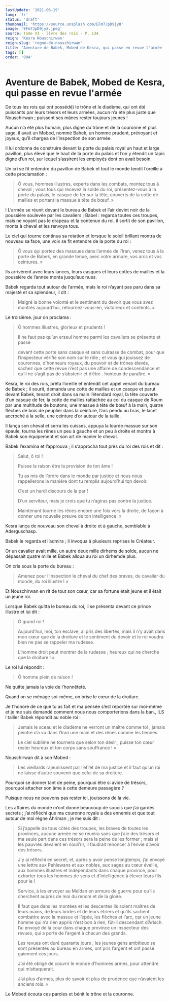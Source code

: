 ```yaml
---
lastUpdate: '2021-06-19'
lang: 'fr'
status: 'draft'
thumbnail: 'https://source.unsplash.com/EFm7JpD9jy8'
image: 'EFm7JpD9jy8.jpeg'
source: tome VI - livre des rois - P. 134
reign: 'Kesra Nouschirwan'
reign-slug: 'regne-de-nouschirwan'
title: "Aventure de Babek, Mobed de Kesra, qui passe en revue l'armée | Le Livre des Rois | Shâhnâmeh"
tags: []
order: '004'
---
```


<!-- LTeX: language=fr -->

# Aventure de Babek, Mobed de Kesra, qui passe en revue l'armée

De tous les rois qui ont possédé) le trône et le diadème, qui ont été puissants par leurs trésors et leurs armées, aucun n’a été plus juste que Nouschirwan ; puissent ses mânes rester toujours jeunes !

Aucun n’a été plus humain, plus digne du trône et de la couronne et plus sage. il avait un Mobed, nommé Bahek, un homme prudent, prévoyant et joyeux, qu’il chargea de l’inspection de son armée.

Il lui ordonna de construire devant la porte du palais royal un haut et large pavillon, plus élevé que le haut de la porte du palais et l’on y étendit un tapis digne d’un roi, sur lequel s’assirent les employés dont on avait besoin.

Un cri se fit entendre du pavillon de Babek et tout le monde tendit l’oreille à cette proclamation :

> Ô vous, hommes illustres, experts dans les combats, montez tous à cheval ; vous tous qui recevez la solde du roi, présentez-vous à la porte du palais, le casque de fer sur la tête, couverts de la cotte de mailles et portant la massue à tête de bœuf. »

I L’armée se réunit devant le bureau de Babek et l’air devint noir de la poussière soulevée par les cavaliers ; Babel : regarda toutes ces troupes, mais ne voyant pas le drapeau et la contenue du roi, il sortit de son pavillon, monta à cheval et les renvoya tous.

Le ciel qui tourne continua sa rotation et lorsque le soleil brillant montra de nouveau sa face, une voix se fit entendre de la porte du roi :

> Ô vous qui portez des massues dans l’armée de l’Iran, venez tous à la porte de Babek, en grande tenue, avec votre armure, vos arcs et vos ceintures. »

Ils arrivèrent avec leurs lances, leurs casques et leurs cottes de mailles et la poussière de l’année monta jusqu’aux nues.

Babek regarda tout autour de l’armée, mais le roi n’ayant pas paru dans sa majesté et sa splendeur, il dit :

> Malgré la bonne volonté et le sentiment du devoir que vous avez montrés aujourd’hui, retournez-vous-en, victorieux et contents. »

Le troisième. jour on proclama :

> Ô hommes illustres, glorieux et prudents !
>
> Il ne faut pas qu’un erseul homme parmi les cavaliers se présente et passe
>
> devant cette porte sans casque et sans cuirasse de combat, pour que l’inspecteur vérifie son nom sur le rôle ; et vous qui jouissez de couronnes, d’honneurs royaux, du pouvoir et de trônes élevés, sachez que cette revue n’est pas une affaire de condescendance et qu’il ne s’agit pas de s’abstenir et d’être
> . honteux de paraître. »

Kesra, le roi des rois, prêta l’oreille et entendit cet appel venant du bureau de Babek ; il sourit, demanda une cotte de mailles et un casque et parut devant Babek, tenant droit dans sa main l’étendard royal, la tête couverte d’un casque de fer, la cotte de mailles rattachée au col du casque de Roum par une multitude de boutons, une massue à tête de bœuf à la main, quatre flèches de bois de peuplier dans la ceinture, l’arc pendu au bras, le lacet accroché à la selle, une ceinture d’or autour de la taille.

Il lança son cheval et serra les cuisses, appuya la lourde massue sur son épaule, tourna les rênes un peu à gauche et un peu à droite et montra à Babek son équipement et son art de manier le cheval.

Babek l’examina et l’approuva ; il s’approcha tout près du roi des rois et dit :

> Salut, ô roi !
>
> Puisse la raison être la provision de ton âme !
>
> Tu as mis de l’ordre dans le monde par justice et nous nous rappellerons la manière dont tu remplis aujourd’hui tqn devoir.
>
> C’est un hardi discours de la par !
>
> D’un serviteur, mais je crois que tu n’agiras pas contre la justice.
>
> Maintenant tourne les rênes encore une fois vers la droite, de façon à donner une nouvelle preuve de ton intelligence. »

Kesra lança de nouveau son cheval à droite et à gauche, semblable à Aderguschasp.

Babek le regarda et l’admira ; il invoqua à plusieurs reprises le Créateur.

Or un cavalier avait mille, un autre deux mille dirhems de solde, aucun ne dépassait quatre mille et Babek alloua au roi un dirhemde plus.

On cria sous la porte du bureau :

> Amenez pour l’inspection le cheval du chef des braves, du cavalier du monde, du roi illustre ! »

Et Nouschirwan en rit de tout son cœur, car sa fortune était jeune et il était un jeune roi.

Lorsque Babek quitta le bureau du roi, il se présenta devant ce prince illustre et lui dit :

> Ô grand roi !
>
> Aujourd’hui, moi, ton esclave, ai pris des libertés, mais il n’y avait dans mon cœur que de la droiture et le sentiment du devoir et le roi voudra bien ne pas se rappeler ma rudesse.
>
> L’homme droit peut montrer de la rudesse ; heureux qui ne cherche que la droiture ! »

Le roi lui répondit :

> Ô homme plein de raison !

Ne quitte jamais la voie de l’honnêteté.

Quand on se ménage soi-même, on brise le cœur de la droiture.

Je t’honore de ce que tu as fait et ma pensée s’est reportée sur moi-même et je me suis demandé comment nous nous comporterions dans la ban., ILS l
tailler Babek répondit au noble roi :

> Jamais le sceau et le diadème ne verront un maître comme toi ; jamais peintre n’a vu dans l’Iran une main et des rênes comme les tiennes.
>
> Le ciel sublime ne tournera que selon ton désir ; puisse ton cœur rester heureux et ton corps sans souffrance ! »

Nouschirwan dit à son Mobed :

> Les vieillards rajeunissent par l’efi’et de ma justice et il faut qu’un roi ne laisse d’autre souvenir que celui de sa droiture.

Pourquoi se donner tant de peine, pourquoi être si avide de trésors, pourquoi attacher son âme à cette demeure passagère ?

Puisque nous ne pouvons pas rester ici, jouissons de la vie.

Les affaires du monde m’ont donné beaucoup de soucis que j’ai gardés secrets ; j’ai réfléchi que ma couronne royale a des ennemis et que tout autour de moi règne Ahriman ; je me suis dit :

> Si j’appelle de tous côtés des troupes, les braves de toutes les provinces, aucune armée ne se réunira sans que j’aie des trésors et ma seule part dans ces trésors sera la peine de les former ; mais si les pauvres devaient en souli’rir, il faudrait renoncer à l’envie d’avoir des trésors.
>
> J’y ai réfléchi en secret, et, après y avoir pensé longtemps, j’ai envoyé une lettre aux Pehlewans et aux nobles, aux sages au cœur éveillé, aux hommes illustres et indépendants dans chaque province, pour exhorter tous les hommes de sens et d’intelligence à élever leurs fils pour le !
>
> Service, à les envoyer au Meîdan en armure de guerre pour qu’ils cherchent auprès de moi du renom et de la gloire.
>
> Il faut que dans les montées et les descentes ils soient maîtres de leurs mains, de leurs brides et de leurs étriers et qu’ils sachent combattre avec la massue et l’épée, les flèches et l’arc, car un jeune homme qui n’a rien appris n’est bon à rien, fût-il descendant d’Arisch. l’ai envoyé de la cour dans chaque province un inspecteur des revues, qui a porté de l’argent à chacun des grands.
>
> Les revues ont duré quarante jours ; les jeunes gens ambitieux se sont présentés au bureau en armes, ont pris l’argent et ont passé gaiement ces jours.
>
> J’ai été obligé de couvrir le monde d’hommes armés, pour attendre qui m’attaquerait.
>
> J’ai plus d’armes, plus de savoir et plus de prudence que n’avaient les anciens rois. »

Le Mobed écouta ces paroles et bénit le trône et la couronne.
